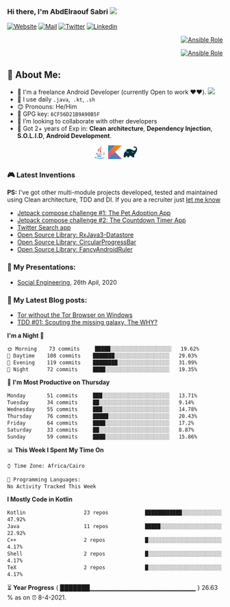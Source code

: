 ### Hi there, I'm AbdElraouf Sabri <img src="https://media.giphy.com/media/hvRJCLFzcasrR4ia7z/giphy.gif" width="25px">
[![Website](https://img.shields.io/badge/-Portfolio-black?style=for-the-badge&logo=google-chrome&logoColor=white)](https://www.abd3lraouf.tech/portfolio/)
[![Mail](https://img.shields.io/badge/-Say%20Hi!-black?style=for-the-badge&logo=gmail)](mailto:abdelraoufsabri@gmail.com)
[![Twitter](https://img.shields.io/badge/-Twitter-black?style=for-the-badge&logo=twitter)](https://twitter.com/abd3lraouf)
[![Linkedin](https://img.shields.io/badge/-LinkedIn-black?style=for-the-badge&logo=Linkedin)](https://www.linkedin.com/in/abdelraouf-sabri/)
<p align='right'>
      <a href="https://github.com/AbdElraoufSabri/AbdElraoufSabri/releases/latest/download/AbdElraouf.Sabri.resume.pdf">
            <img alt="Ansible Role" src="https://img.shields.io/static/v1?color=red&label=Resume&logo=adobe&logoColor=white&style=for-the-badge&message=Download">
      </a>
</p>
<p align='right'>
      <a href="https://github.com/AbdElraoufSabri">
            <img alt="Ansible Role" src="https://komarev.com/ghpvc/?username=AbdElraoufSabri&label=PROFILE+VIEWS&color=red&style=flat-square">
      </a>
</p>

## 🤵 About Me:
- 🏦 I'm a freelance Android Developer (currently Open to work ❤️❤️).
      <img src="https://media.giphy.com/media/WUlplcMpOCEmTGBtBW/giphy.gif" width="30">
- 🤔 I use daily `.java`,` .kt`, `.sh`
- 😊 Pronouns: He/Him
- 🔑 GPG key: `6CF56D21B9A90B5F`
- 👯 I’m looking to collaborate with other developers
- 💬 Got 2+ years of Exp in: **Clean architecture**, **Dependency Injection**, **S.O.L.I.D**, **Android Development**.

<p align="center">
<img src="https://raw.githubusercontent.com/devicons/devicon/master/icons/java/java-original.svg" alt="java" width="32" height="32"/> 
<img src="https://raw.githubusercontent.com/devicons/devicon/master/icons/kotlin/kotlin-original.svg" alt="kotlin" width="32" height="32"/> 
<img src="https://raw.githubusercontent.com/devicons/devicon/master/icons/gradle/gradle-plain.svg" alt="gradle" width="32" height="32"/> 
</p>

### 🎮 Latest Inventions
**PS:** I've got other multi-module projects developed, tested and maintained using Clean architecture, TDD and DI. If you are a recruiter just [let me know](mailto:abdelraoufsabri@gmail.com)

<!-- - [MVI posts](https://github.com/AbdElraoufSabri/MVIPosts) --> 
- [Jetpack compose challenge #1: The Pet Adoption App](https://github.com/AbdElraoufSabri/compose-challenge-1)
- [Jetpack compose challenge #2: The Countdown Timer App](https://github.com/AbdElraoufSabri/compose-challenge-2)
- [Twitter Search app](https://github.com/AbdElraoufSabri/WeeTwit)
- [Open Source Library: RxJava3-Datastore](https://github.com/AbdElraoufSabri/DatastoreWithRxJava3)
- [Open Source Library: CircularProgressBar](https://github.com/AbdElraoufSabri/CircularProgressBar)
- [Open Source Library: FancyAndroidRuler](https://github.com/AbdElraoufSabri/FancyAndroidRuler)
<!-- - [MVI sample](https://github.com/AbdElraoufSabri/mviSample) -->

### 📕 My Presentations:

- [Social Engineering](https://abdelraoufsabri.github.io/Presentation), 26th Apil, 2020

### 📕 My Latest Blog posts:
<!-- BLOG-POST-LIST:START -->
- [Tor without the Tor Browser on Windows](https://abd3lraouf.tech/tor-without-the-tor-browser-on-windows/)
- [TDD #01: Scouting the missing galaxy, The WHY?](https://abd3lraouf.tech/tdd-01-scouting-the-missing-galaxy/)
<!-- BLOG-POST-LIST:END -->

<!--START_SECTION:waka-->
**I'm a Night 🦉** 

```text
🌞 Morning    73 commits     █████░░░░░░░░░░░░░░░░░░░░   19.62% 
🌆 Daytime    108 commits    ███████░░░░░░░░░░░░░░░░░░   29.03% 
🌃 Evening    119 commits    ████████░░░░░░░░░░░░░░░░░   31.99% 
🌙 Night      72 commits     ████░░░░░░░░░░░░░░░░░░░░░   19.35%

```
📅 **I'm Most Productive on Thursday** 

```text
Monday       51 commits     ███░░░░░░░░░░░░░░░░░░░░░░   13.71% 
Tuesday      34 commits     ██░░░░░░░░░░░░░░░░░░░░░░░   9.14% 
Wednesday    55 commits     ███░░░░░░░░░░░░░░░░░░░░░░   14.78% 
Thursday     76 commits     █████░░░░░░░░░░░░░░░░░░░░   20.43% 
Friday       64 commits     ████░░░░░░░░░░░░░░░░░░░░░   17.2% 
Saturday     33 commits     ██░░░░░░░░░░░░░░░░░░░░░░░   8.87% 
Sunday       59 commits     ████░░░░░░░░░░░░░░░░░░░░░   15.86%

```


📊 **This Week I Spent My Time On** 

```text
⌚︎ Time Zone: Africa/Cairo

💬 Programming Languages: 
No Activity Tracked This Week

```

**I Mostly Code in Kotlin** 

```text
Kotlin                   23 repos            ████████████░░░░░░░░░░░░░   47.92% 
Java                     11 repos            █████░░░░░░░░░░░░░░░░░░░░   22.92% 
C++                      2 repos             █░░░░░░░░░░░░░░░░░░░░░░░░   4.17% 
Shell                    2 repos             █░░░░░░░░░░░░░░░░░░░░░░░░   4.17% 
TeX                      2 repos             █░░░░░░░░░░░░░░░░░░░░░░░░   4.17%

```



<!--END_SECTION:waka-->

⏳ **Year Progress** { ███████▁▁▁▁▁▁▁▁▁▁▁▁▁▁▁▁▁▁▁▁▁▁▁ } 26.63 % as on ⏰ 8-4-2021.


